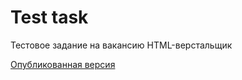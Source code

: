 # Test task
 
Тестовое задание на вакансию HTML-верстальщик

<a href="https://shujinko53.github.io/Test-task/">Опубликованная версия</a>